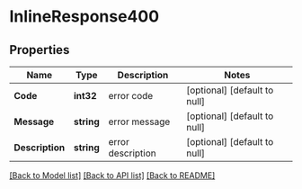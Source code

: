 # InlineResponse400

## Properties
Name | Type | Description | Notes
------------ | ------------- | ------------- | -------------
**Code** | **int32** | error code | [optional] [default to null]
**Message** | **string** | error message | [optional] [default to null]
**Description** | **string** | error description | [optional] [default to null]

[[Back to Model list]](../README.md#documentation-for-models) [[Back to API list]](../README.md#documentation-for-api-endpoints) [[Back to README]](../README.md)

